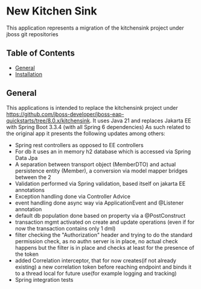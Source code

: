 # New Kitchen Sink
This application represents a migration of the kitchensink project under jboss git repositories
## Table of Contents
- [General](#General)
- [Installation](#installation)


## General
This applications is intended to replace the kitchensink project under https://github.com/jboss-developer/jboss-eap-quickstarts/tree/8.0.x/kitchensink.
It uses Java 21 and replaces Jakarta EE with Spring Boot 3.3.4 (with all Spring 6 dependencies)
As such related to the original app it presents the following updates among others:
- Spring rest controllers as opposed to EE controllers
- For db it uses an in memory h2 database which is accessed via Spring Data Jpa
- A separation between transport object (MemberDTO) and actual persistence entity (Member), a conversion via model mapper bridges between the 2
- Validation performed via Spring validation, based itself on jakarta EE annotations
- Exception handling done via Controller Advice
- event handling done async way via ApplicationEvent and @Listener annotation
- default db population done based on property via a @PostConstruct
- transaction mgmt activated on create and update operations (even if for now the transaction contains only 1 dml)
- filter checking the "Authorization" header and trying to do the standard permission check, as no authn server is in place, no actual check happens but the filter is in place and checks at least for the presence of the token
- added Correlation interceptor, that for now creates(if not already existing) a new correlation token before reaching endpoint and binds it to a thread local for future use(for example logging and tracking)
- Spring integration tests

